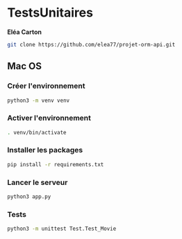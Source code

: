 # TestsUnitaires

**Eléa Carton**

```bash
git clone https://github.com/elea77/projet-orm-api.git
```


## Mac OS

### Créer l'environnement
```bash
python3 -m venv venv
```
### Activer l'environnement
```bash
. venv/bin/activate
```

### Installer les packages
```bash
pip install -r requirements.txt
```

### Lancer le serveur
```bash
python3 app.py
```

### Tests
```bash
python3 -m unittest Test.Test_Movie
```